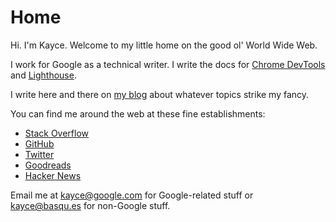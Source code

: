<h1>Home</h1>

Hi. I'm Kayce. Welcome to my little home on the good ol' World Wide Web.

I work for Google as a technical writer. I write the docs for
<a href="https://developers.google.com/web/tools/chrome-devtools"
   target="_blank" rel="noopener">Chrome DevTools</a> and
<a href="https://developers.google.com/web/tools/lighthouse"
   target="blank" rel="noopener">Lighthouse</a>.

I write here and there on [my blog](/blog/) about whatever topics strike my fancy.

You can find me around the web at these fine establishments:

* [Stack Overflow](https://stackoverflow.com/users/1669860/kayce-basques)
* [GitHub](https://github.com/kaycebasques)
* [Twitter](https://twitter.com/kaycebasques)
* [Goodreads](https://www.goodreads.com/kaycebasques)
* [Hacker News](https://news.ycombinator.com/user?id=kaycebasques)

Email me at kayce@google.com for Google-related stuff or kayce@basqu.es for non-Google stuff.
